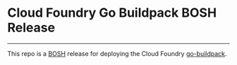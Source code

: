 # Cloud Foundry Go Buildpack BOSH Release

----
This repo is a [BOSH](https://github.com/cloudfoundry/bosh) release for
deploying the Cloud Foundry [go-buildpack](https://github.com/cloudfoundry/go-buildpack).
